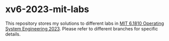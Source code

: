 # xv6-2023-mit-labs

This repository stores my solutions to different labs in [MIT 6.1810 Operating System Engineering 2023](https://pdos.csail.mit.edu/6.S081/2023/). Please refer to different branches for specific details.
